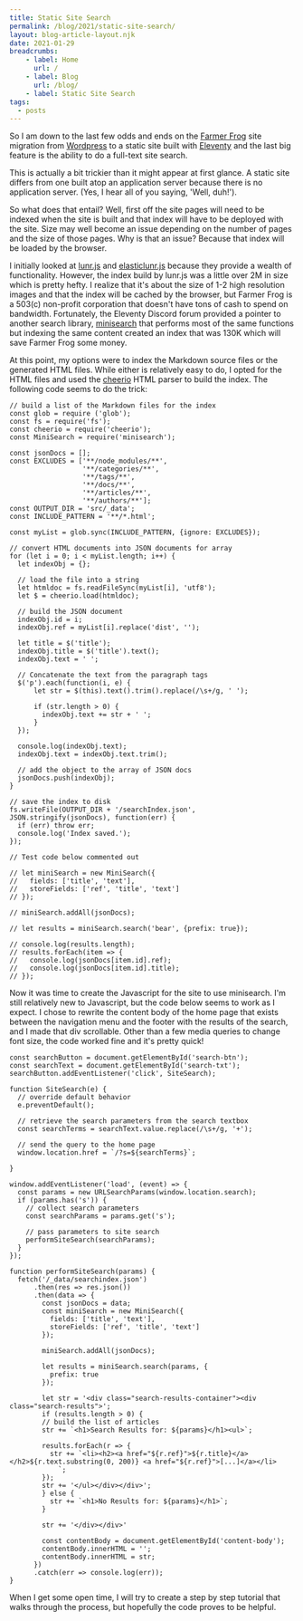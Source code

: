 ```yaml
---
title: Static Site Search
permalink: /blog/2021/static-site-search/
layout: blog-article-layout.njk
date: 2021-01-29
breadcrumbs:
    - label: Home
      url: /
    - label: Blog
      url: /blog/
    - label: Static Site Search
tags:
  - posts
---
```


So I am down to the last few odds and ends on the [Farmer Frog](https://farmerfrog.org) site migration from [Wordpress](https://wordpress.com) to a static site built with [Eleventy](https://11ty.dev) and the last big feature is the ability to do a full-text site search.

This is actually a bit trickier than it might appear at first glance. A static site differs from one built atop an application server because there is no application server. (Yes, I hear all of you saying, 'Well, duh!').

So what does that entail? Well, first off the site pages will need to be indexed when the site is built and that index will have to be deployed with the site. Size may well become an issue depending on the number of pages and the size of those pages. Why is that an issue? Because that index will be loaded by the browser.

I initially looked at [lunr.js](https://lunrjs.com) and [elasticlunr.js](elasticlunrjr.com) because they provide a wealth of functionality. However, the index build by lunr.js was a little over 2M in size which is pretty hefty. I realize that it's about the size of 1-2 high resolution images and that the index will be cached by the browser, but Farmer Frog is a 503(c) non-profit corporation that doesn't have tons of cash to spend on bandwidth. Fortunately, the Eleventy Discord forum provided a pointer to another search library, [minisearch](https://github.com/lucaong/minisearch) that performs most of the same functions but indexing the same content created an index that was 130K which will save Farmer Frog some money.

At this point, my options were to index the Markdown source files or the generated HTML files. While either is relatively easy to do, I opted for the HTML files and used the [cheerio](https://cheeriojs.org) HTML parser to build the index. The following code seems to do the trick:

```
// build a list of the Markdown files for the index
const glob = require ('glob');
const fs = require('fs');
const cheerio = require('cheerio');
const MiniSearch = require('minisearch');

const jsonDocs = [];
const EXCLUDES = ['**/node_modules/**', 
                  '**/categories/**', 
                  '**/tags/**',
                  '**/docs/**',
                  '**/articles/**',
                  '**/authors/**'];
const OUTPUT_DIR = 'src/_data';
const INCLUDE_PATTERN = '**/*.html';

const myList = glob.sync(INCLUDE_PATTERN, {ignore: EXCLUDES});

// convert HTML documents into JSON documents for array
for (let i = 0; i < myList.length; i++) {
  let indexObj = {};

  // load the file into a string
  let htmldoc = fs.readFileSync(myList[i], 'utf8');
  let $ = cheerio.load(htmldoc);

  // build the JSON document
  indexObj.id = i;
  indexObj.ref = myList[i].replace('dist', '');

  let title = $('title');
  indexObj.title = $('title').text();
  indexObj.text = ' ';

  // Concatenate the text from the paragraph tags
  $('p').each(function(i, e) {
      let str = $(this).text().trim().replace(/\s+/g, ' ');

      if (str.length > 0) {
        indexObj.text += str + ' ';
      }
  });

  console.log(indexObj.text);
  indexObj.text = indexObj.text.trim();

  // add the object to the array of JSON docs
  jsonDocs.push(indexObj);
}

// save the index to disk
fs.writeFile(OUTPUT_DIR + '/searchIndex.json', JSON.stringify(jsonDocs), function(err) {
  if (err) throw err;
  console.log('Index saved.');
});

// Test code below commented out

// let miniSearch = new MiniSearch({
//   fields: ['title', 'text'],
//   storeFields: ['ref', 'title', 'text']
// });

// miniSearch.addAll(jsonDocs);

// let results = miniSearch.search('bear', {prefix: true});

// console.log(results.length);
// results.forEach(item => {
//   console.log(jsonDocs[item.id].ref);
//   console.log(jsonDocs[item.id].title);
// });
```

Now it was time to create the Javascript for the site to use minisearch. I'm still relatively new to Javascript, but the code below seems to work as I expect. I chose to rewrite the content body of the home page that exists between the navigation menu and the footer with the results of the search, and I made that div scrollable. Other than a few media queries to change font size, the code worked fine and it's pretty quick!


```
const searchButton = document.getElementById('search-btn');
const searchText = document.getElementById('search-txt');
searchButton.addEventListener('click', SiteSearch);

function SiteSearch(e) {
  // override default behavior
  e.preventDefault();

  // retrieve the search parameters from the search textbox
  const searchTerms = searchText.value.replace(/\s+/g, '+');

  // send the query to the home page
  window.location.href = `/?s=${searchTerms}`;

}

window.addEventListener('load', (event) => {
  const params = new URLSearchParams(window.location.search);
  if (params.has('s')) {
    // collect search parameters
    const searchParams = params.get('s');

    // pass parameters to site search
    performSiteSearch(searchParams);
  }
});

function performSiteSearch(params) {
  fetch('/_data/searchindex.json')
      .then(res => res.json())
      .then(data => {
        const jsonDocs = data;
        const miniSearch = new MiniSearch({
          fields: ['title', 'text'],
          storeFields: ['ref', 'title', 'text']
        });

        miniSearch.addAll(jsonDocs);

        let results = miniSearch.search(params, {
          prefix: true
        });

        let str = '<div class="search-results-container"><div class="search-results">';
        if (results.length > 0) {
        // build the list of articles
        str += `<h1>Search Results for: ${params}</h1><ul>`;

        results.forEach(r => {
          str += `<li><h2><a href="${r.ref}">${r.title}</a></h2>${r.text.substring(0, 200)} <a href="${r.ref}">[...]</a></li>
            `;
        });
        str += '</ul></div></div>';
        } else {
          str += `<h1>No Results for: ${params}</h1>`;
        }

        str += '</div></div>'

        const contentBody = document.getElementById('content-body');
        contentBody.innerHTML = '';
        contentBody.innerHTML = str;
      })
      .catch(err => console.log(err));
}
```

When I get some open time, I will try to create a step by step tutorial that walks through the process, but hopefully the code proves to be helpful.

